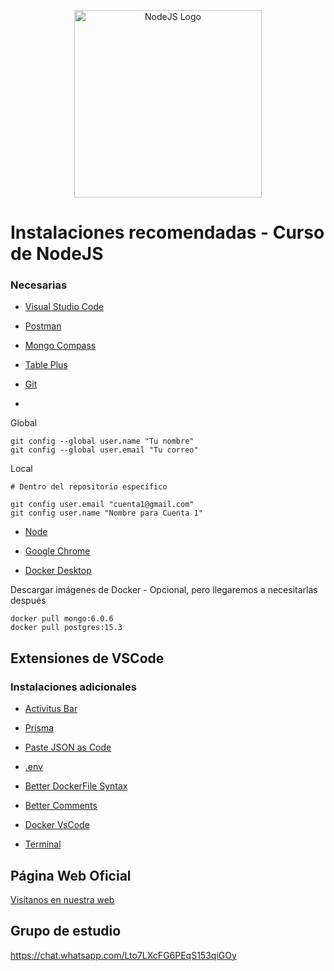 <p align="center">
  <a href="https://nodejs.org/en" target="blank"><img src="https://user-images.githubusercontent.com/3438503/260495760-ca5d8c24-b382-43d9-8fbe-d905b4b208f0.png" width="300" alt="NodeJS Logo" /></a>
</p>

# Instalaciones recomendadas - Curso de NodeJS

### Necesarias

* [Visual Studio Code](https://code.visualstudio.com/)

* [Postman](https://www.postman.com/downloads/)

* [Mongo Compass](https://www.mongodb.com/try/download/compass)

* [Table Plus](https://tableplus.com/)

* [Git](https://git-scm.com/)
* 

Global

```
git config --global user.name "Tu nombre"
git config --global user.email "Tu correo"
```

Local

```
# Dentro del repositorio específico

git config user.email "cuenta1@gmail.com"
git config user.name "Nombre para Cuenta 1"
```

* [Node](https://nodejs.org/es/)

* [Google Chrome](https://www.google.com.mx/intl/es-419/chrome/?brand=CHBD&gclid=Cj0KCQiAtrnuBRDXARIsABiN-7AAMm13Ae3KDIib46Laxfe6tzD_w4yvDdpq5XsPw1eNlOkZ_0-3x3IaAvLEEALw_wcB&gclsrc=aw.ds)

* [Docker Desktop](https://www.docker.com/get-started)


Descargar imágenes de Docker - Opcional, pero llegaremos a necesitarlas después

```
docker pull mongo:6.0.6
docker pull postgres:15.3
```


## Extensiones de VSCode

### Instalaciones adicionales

* [Activitus Bar](https://marketplace.visualstudio.com/items?itemName=Gruntfuggly.activitusbar)

* [Prisma](https://marketplace.visualstudio.com/items?itemName=Prisma.prisma)

* [Paste JSON as Code](https://marketplace.visualstudio.com/items?itemName=quicktype.quicktype)

* [.env](https://marketplace.visualstudio.com/items?itemName=mikestead.dotenv)

* [Better DockerFile Syntax](https://marketplace.visualstudio.com/items?itemName=jeff-hykin.better-dockerfile-syntax)

* [Better Comments](https://marketplace.visualstudio.com/items?itemName=aaron-bond.better-comments)

* [Docker VsCode](https://marketplace.visualstudio.com/items?itemName=ms-azuretools.vscode-docker)

* [Terminal](https://marketplace.visualstudio.com/items?itemName=formulahendry.terminal&ssr=false#overview)



## Página Web Oficial

[Visítanos en nuestra web](https://bigbytelink.com/)

## Grupo de estudio
https://chat.whatsapp.com/Lto7LXcFG6PEqS153qiGOy
